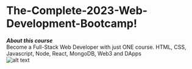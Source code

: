 # The-Complete-2023-Web-Development-Bootcamp!<br/>
***About this course***<br/>
Become a Full-Stack Web Developer with just ONE course. HTML, CSS, Javascript, Node, React, MongoDB, Web3 and DApps<br/>
![alt text](C:\Users\koonn\Downloads\default-meta-image-v2.png)
